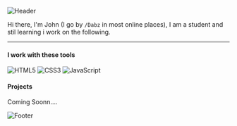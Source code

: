 ![Header](https://capsule-render.vercel.app/api?type=waving&height=150&color=gradient&text=John%20Idabor&textBg=false&fontColor=fff&fontSize=50&section=header) 

Hi there, I'm John (I go by `/Dabz` in most online places), I am a student and stil learning
i work on the following. 

---

#### I work with these tools

![HTML5](https://img.shields.io/badge/-HTML5-E34F26?style=flat-square&logo=html5&logoColor=white)
![CSS3](https://img.shields.io/badge/-CSS3-1572B6?style=flat-square&logo=css3)
![JavaScript](https://img.shields.io/badge/-JavaScript-F7DF1E?style=flat-square&logo=javascript&logoColor=black)


#### Projects
Coming Soonn....

![Footer](https://capsule-render.vercel.app/api?type=waving&height=60&color=gradient&textBg=false&fontColor=134074&fontSize=60&section=footer)

